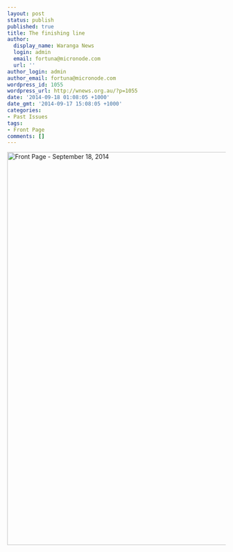 ```yaml
---
layout: post
status: publish
published: true
title: The finishing line
author:
  display_name: Waranga News
  login: admin
  email: fortuna@micronode.com
  url: ''
author_login: admin
author_email: fortuna@micronode.com
wordpress_id: 1055
wordpress_url: http://wnews.org.au/?p=1055
date: '2014-09-18 01:08:05 +1000'
date_gmt: '2014-09-17 15:08:05 +1000'
categories:
- Past Issues
tags:
- Front Page
comments: []
---
```

<p><a href="http://wnews.org.au/wp-content/uploads/2014/09/wnews20140918P01.pdf"><img class="alignnone size-full wp-image-1053" alt="Front Page - September 18, 2014" src="http://wnews.org.au/wp-content/uploads/2014/09/wnews20140918P01.jpg" width="624" height="907" /></a></p>
